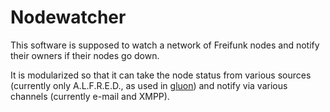 Nodewatcher
===========

This software is supposed to watch a network of Freifunk nodes and notify their
owners if their nodes go down.

It is modularized so that it can take the node status from various sources
(currently only A.L.F.R.E.D., as used in [gluon]) and notify via various
channels (currently e-mail and XMPP).

[gluon]: https://github.com/freifunk-gluon/gluon/
